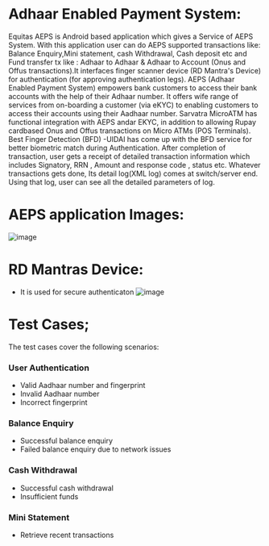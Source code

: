 # Adhaar Enabled Payment System:
Equitas AEPS is Android based application which gives a Service of AEPS System. With this application user can do AEPS supported transactions like: Balance Enquiry,Mini statement, cash Withdrawal, Cash deposit etc and Fund transfer tx like : Adhaar to Adhaar & Adhaar to Account (Onus and Offus transactions).It interfaces finger scanner device (RD Mantra's Device) for authentication (for approving authentication legs).
    AEPS (Adhaar Enabled Payment System) empowers bank customers to access their bank accounts with the help of their Adhaar number. It offers wife range of services from on-boarding a customer (via eKYC) to enabling customers to access their accounts using their Aadhaar number. 
    Sarvatra MicroATM has functional integration with AEPS andar EKYC, in addition to allowing Rupay cardbased Onus and Offus transactions on Micro ATMs (POS Terminals).
    Best Finger Detection (BFD) -UIDAI has come up with the BFD service for better biometric match during Authentication.
    After completion of transaction, user gets a receipt of detailed transaction information which includes Signatory, RRN , Amount and response code , status etc.
    Whatever transactions gets done, Its detail log(XML log) comes at switch/server end.
    Using that log, user can see all the detailed parameters of log.
# AEPS application Images:
![image](https://github.com/amaan3773/AEPS-MobileApp-Testing/assets/170299266/f151d2b8-b660-4426-b3ae-a830c34cd1cf)


# RD Mantras Device:
- It is used for secure authenticaton
![image](https://github.com/amaan3773/AEPS-MobileApp-Testing/assets/170299266/60df9997-d75a-489e-ab3b-8928f0dadd16)

# Test Cases;
The test cases cover the following scenarios:
### User Authentication
- Valid Aadhaar number and fingerprint
- Invalid Aadhaar number
- Incorrect fingerprint
### Balance Enquiry
- Successful balance enquiry
- Failed balance enquiry due to network issues
### Cash Withdrawal
- Successful cash withdrawal
- Insufficient funds
### Mini Statement
- Retrieve recent transactions
  

